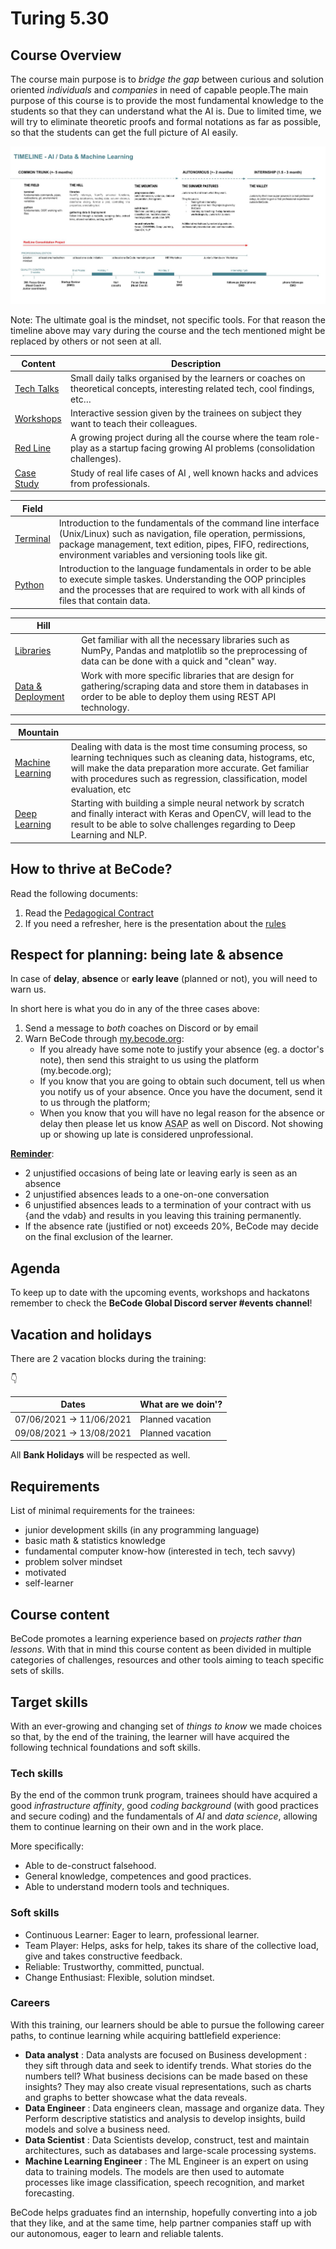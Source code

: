 # Turing 5.30 

## Course Overview

The course main purpose is to *bridge the gap* between curious and solution oriented *individuals* and *companies* in need of capable people.The main purpose of this course is to provide the most fundamental knowledge to the students so that they can understand what the AI is. Due to limited time, we will try to eliminate theoretic proofs and formal notations as far as possible, so that the students can get the full picture of AI easily.


![Timeline](assets/becode_pedagogy_timeline_ai.jpg)

Note: The ultimate goal is the mindset, not specific tools. For that reason the timeline above may vary during the course and the tech mentioned might be replaced by others or not seen at all.

| Content | Description |
|---|---|
| [Tech Talks](https://github.com/becodeorg/The-Watch)| Small daily talks organised by the learners or coaches on theoretical concepts, interesting related tech, cool findings, etc… |
| [Workshops](https://github.com/becodeorg/The-Watch)| Interactive session given by the trainees on subject they want to teach their colleagues. |
| [Red Line](https://github.com/becodeorg/The-Watch) | A growing project during all the course where the team role-play as a startup facing growing AI problems (consolidation challenges). |
| [Case Study](https://github.com/becodeorg/The-Watch) |Study of real life cases of AI , well known hacks and advices from professionals.|

| Field |  |
|---|---|
| [Terminal](https://github.com/becodeorg/The-Watch)| Introduction to the fundamentals of the command line interface (Unix/Linux) such as navigation, file operation, permissions, package management, text edition, pipes, FIFO, redirections, environment variables and versioning tools like git.|
| [Python](https://github.com/becodeorg/The-Watch)| Introduction to the language fundamentals in order to be able to execute simple taskes. Understanding the OOP principles and the processes that are required to work with all kinds of files that contain data. |

| Hill |  |
|---|---|
| [Libraries](https://github.com/becodeorg/The-Watch)| Get familiar with all the necessary libraries such as NumPy, Pandas and matplotlib so the preprocessing of data can be done with a quick and "clean" way.|
| [Data & Deployment](https://github.com/becodeorg/The-Watch)| Work with more specific libraries that are design for gathering/scraping data and store them in databases in order to be able to deploy them using REST API technology.|


| Mountain |  |
|---|---|
| [Machine Learning](https://github.com/becodeorg/The-Watch)| Dealing with data is the most time consuming process, so learning techniques such as cleaning data, histograms, etc, will make the data preparation more accurate. Get familiar with procedures such as regression, classification, model evaluation, etc   |
| [Deep Learning](https://github.com/becodeorg/The-Watch)| Starting with building a simple neural network by scratch and finally interact with Keras and OpenCV, will lead to the result to be able to solve challenges regarding to Deep Learning and NLP.  |


## How to thrive at BeCode?

Read the following documents:

1. Read the [Pedagogical Contract](https://github.com/becodeorg/BeCode/blob/master/educationalcontractAI.md)
2. If you need a refresher, here is the presentation about the [rules](https://docs.google.com/presentation/d/1amJUYlbBJ3JWmU6lf0GZU0CgnfoFhcieBhM-y6ODHxs/edit?usp=sharing)


## Respect for planning: being late & absence

In case of **delay**, **absence** or **early leave** (planned or not), you will need to warn us.

In short here is what you do in any of the three cases above:

1. Send a message to _both_ coaches on Discord or by email
2. Warn BeCode through [my.becode.org](https://my.becode.org/):
   - If you already have some note to justify your absence (eg. a doctor's note), then send this straight to us using the platform (my.becode.org);
   - If you know that you are going to obtain such document, tell us when you notify us of your absence. Once you have the document, send it to us through the platform;
   - When you know that you will have no legal reason for the absence or delay then please let us know <abbr title="As Soon As Possible">ASAP</abbr> as well on Discord. Not showing up or showing up late is considered unprofessional.

**[Reminder](https://github.com/becodeorg/BeCode/blob/master/educationalcontractAI.md#sanctions)**:

- 2 unjustified occasions of being late or leaving early is seen as an absence
- 2 unjustified absences leads to a one-on-one conversation
- 6 unjustified absences leads to a termination of your contract with us {and the vdab} and results in you leaving this training permanently.
- If the absence rate (justified or not) exceeds 20%, BeCode may decide on the final exclusion of the learner.

## Agenda

To keep up to date with the upcoming events, workshops and hackatons remember to check the **BeCode Global Discord server #events channel**!

## Vacation and holidays

There are 2 vacation blocks during the training: 

👇

| Dates                        | What are we doin'? |
| ---------------------------- | ------------------ |
| 07/06/2021 -> 11/06/2021     | Planned vacation   |
| 09/08/2021 -> 13/08/2021 | Planned vacation   |

All **Bank Holidays** will be respected as well.

## Requirements

List of minimal requirements for the trainees:

- junior development skills (in any programming language)
- basic math & statistics knowledge 
- fundamental computer know-how (interested in tech, tech savvy)
- problem solver mindset
- motivated
- self-learner

## Course content

BeCode promotes a learning experience based on *projects rather than lessons*.
With that in mind this course content as been divided in multiple categories of
challenges, resources and other tools aiming to teach specific sets of skills.

## Target skills

With an ever-growing and changing set of _things to know_ we made choices so
that, by the end of the training, the learner will have acquired the following
technical foundations and soft skills.

### Tech skills

By the end of the common trunk program, trainees should have acquired a good
*infrastructure affinity*, good *coding background* (with good practices and
secure coding) and the fundamentals of *ΑΙ* and *data science*, allowing them to continue
learning on their own and in the work place.

More specifically:

- Able to de-construct falsehood.
- General knowledge, competences and good practices.
- Able to understand modern tools and techniques.

### Soft skills

- Continuous Learner: Eager to learn, professional learner.
- Team Player: Helps, asks for help, takes its share of the collective load,
	give and takes constructive feedback.
- Reliable: Trustworthy, committed, punctual.
- Change Enthusiast: Flexible, solution mindset.

### Careers
With this training, our learners should be able to pursue the following career paths, to continue learning while acquiring battlefield experience:

- **Data analyst**  : Data analysts are focused on Business development : they sift through data and seek to identify trends. What stories do the numbers tell? What business decisions can be made based on these insights? They may also create visual representations, such as charts and graphs to better showcase what the data reveals.
- **Data Engineer** : Data engineers clean, massage and organize data. They Perform descriptive statistics and analysis to develop insights, build models and solve a business need. 
- **Data Scientist** :  Data Scientists develop, construct, test and maintain architectures, such as databases and large-scale processing systems.
- **Machine Learning Engineer** : The ML Engineer is an expert on using data to training models. The models are then used to automate processes like image classification, speech recognition, and market forecasting.


BeCode helps graduates find an internship, hopefully converting into a job that they like, and at the same time, help partner companies staff up with our autonomous, eager to learn and reliable talents.

